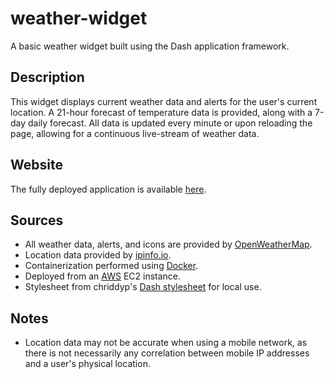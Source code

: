 # weather-widget
A basic weather widget built using the Dash application framework.

## Description
This widget displays current weather data and alerts for the user's current location. A 21-hour forecast of temperature data is provided, along with a 7-day daily forecast. All data is updated every minute or upon reloading the page, allowing for a continuous live-stream of weather data.

## Website
The fully deployed application is available [here](http://18.222.202.114/).

## Sources
- All weather data, alerts, and icons are provided by [OpenWeatherMap](https://openweathermap.org/).
- Location data provided by [ipinfo.io](https://ipinfo.io/).
- Containerization performed using [Docker](https://www.docker.com/).
- Deployed from an [AWS](https://aws.amazon.com/) EC2 instance.
- Stylesheet from chriddyp's [Dash stylesheet](https://codepen.io/chriddyp/pen/bWLwgP.css) for local use.

## Notes
- Location data may not be accurate when using a mobile network, as there is not necessarily any correlation between mobile IP addresses and a user's physical location.
